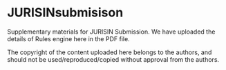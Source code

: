 # JURISINsubmisison
Supplementary materials for JURISIN Submission. 
We have uploaded the details of Rules engine here in the PDF file.

The copyright of the content uploaded here belongs to the authors, and should not be used/reproduced/copied without approval from the authors. 
